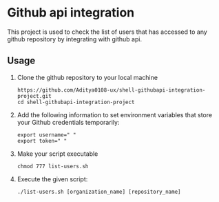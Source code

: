 # Github api integration
  This project is used to check the list of users that has accessed to any github repository by integrating with github api.
## Usage
1. Clone the github repository to your local machine
     ```
     https://github.com/Aditya0108-ux/shell-githubapi-integration-project.git
     cd shell-githubapi-integration-project

2. Add the following information to set environment variables that store your Github credentials temporarily:
     ```
     export username=" "
     export token=" "

3. Make your script executable
     ```
     chmod 777 list-users.sh

4. Execute the given script:
     ```
     ./list-users.sh [organization_name] [repository_name]    
